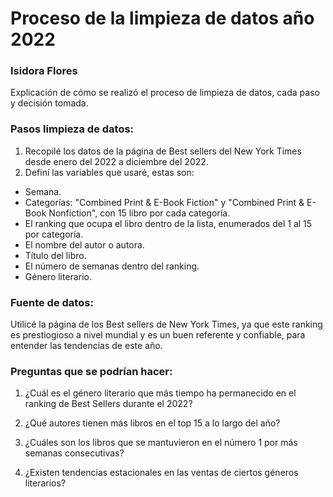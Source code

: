 # Proceso de la limpieza de datos año 2022
### Isidora Flores
Explicación de cómo se realizó el proceso de limpieza de datos, cada paso y decisión tomada.
### Pasos limpieza de datos:

1. Recopilé los datos de la página de Best sellers del New York Times desde enero del 2022 a diciembre del 2022.
2. Definí las variables que usaré, estas son: 
- Semana.
- Categorías: "Combined Print & E-Book Fiction" y "Combined Print & E-Book Nonfiction", con 15 libro por cada categoría.
- El ranking que ocupa el libro dentro de la lista, enumerados del 1 al 15 por categoría.
- El nombre del autor o autora.
- Título del libro.
- El número de semanas dentro del ranking.
- Género literario.
### Fuente de datos:
Utilicé la página de los Best sellers de New York Times, ya que este ranking es prestiogioso a nivel mundial y es un buen referente y confiable, para entender las tendencias de este año.
### Preguntas que se podrían hacer:

1. ¿Cuál es el género literario que más tiempo ha permanecido en el ranking de Best Sellers durante el 2022?

1. ¿Qué autores tienen más libros en el top 15 a lo largo del año?

1. ¿Cuáles son los libros que se mantuvieron en el número 1 por más semanas consecutivas?

1. ¿Existen tendencias estacionales en las ventas de ciertos géneros literarios?
